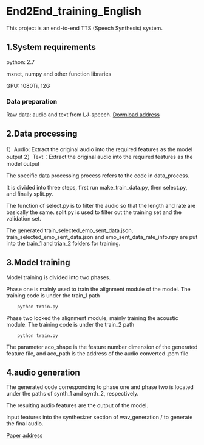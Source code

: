 # End2End_training_English
This project is an end-to-end TTS (Speech Synthesis) system.

## 1.System requirements

python: 2.7

mxnet, numpy and other function libraries

GPU: 1080Ti, 12G

### Data preparation

Raw data: audio and text from LJ-speech. [Download address](https://keithito.com/LJ-Speech-Dataset/)

## 2.Data processing

1）Audio: Extract the original audio into the required features as the model output
2）Text：Extract the original audio into the required features as the model output       

The specific data processing process refers to the code in data_process.

It is divided into three steps, first run make_train_data.py, then select.py, and finally split.py.

The function of select.py is to filter the audio so that the length and rate are basically the same. split.py is used to filter out the training set and the validation set.

The generated train_selected_emo_sent_data.json, train_selected_emo_sent_data.json and emo_sent_data_rate_info.npy are put into the train_1 and trian_2 folders for training.

## 3.Model training

Model training is divided into two phases.

Phase one is mainly used to train the alignment module of the model. The training code is under the train_1 path
```
    python train.py
```
Phase two locked the alignment module, mainly training the acoustic module. The training code is under the train_2 path
```
    python train.py
```
The parameter aco_shape is the feature number dimension of the generated feature file, and aco_path is the address of the audio converted .pcm file

## 4.audio generation

The generated code corresponding to phase one and phase two is located under the paths of synth_1 and synth_2, respectively.

The resulting audio features are the output of the model.

Input features into the synthesizer section of wav_generation / to generate the final audio.

[Paper address](https://arxiv.org/abs/1812.05710)
